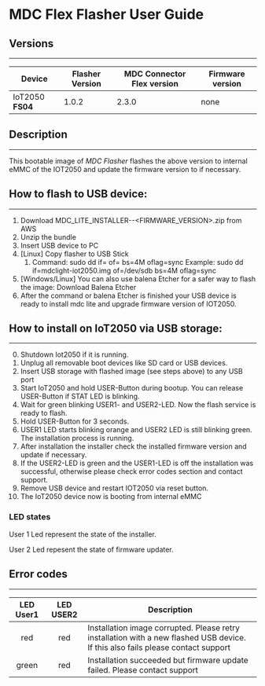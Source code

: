 # MDC Flex Flasher User Guide

## Versions

---

| Device           | Flasher Version | MDC Connector Flex version | Firmware version |
| ---------------- | --------------- | -------------------------- | ---------------- |
| IoT2050 **FS04** | 1.0.2           | 2.3.0                      | none             |

## Description

---

This bootable image of _MDC Flasher_ flashes the above version to internal eMMC of the IOT2050 and update the firmware version to if necessary.

## How to flash to USB device:

---

1. Download MDC_LITE_INSTALLER-<MDCVERSION>-<FIRMWARE_VERSION>.zip from AWS
2. Unzip the bundle
3. Insert USB device to PC
4. [Linux] Copy flasher to USB Stick
   1. Command: sudo dd if=<path to image> of=<your device> bs=4M oflag=sync
      Example: sudo dd if=mdclight-iot2050.img of=/dev/sdb bs=4M oflag=sync
5. [Windows/Linux] You can also use balena Etcher for a safer way to flash the image: Download Balena Etcher
6. After the command or balena Etcher is finished your USB device is ready to install mdc lite and upgrade firmware version of IOT2050.

## How to install on IoT2050 via USB storage:

---

0. Shutdown Iot2050 if it is running.
1. Unplug all removable boot devices like SD card or USB devices.
2. Insert USB storage with flashed image (see steps above) to any USB port
3. Start IoT2050 and hold USER-Button during bootup. You can release USER-Button if STAT LED is blinking.
4. Wait for green blinking USER1- and USER2-LED. Now the flash service is ready to flash.
5. Hold USER-Button for 3 seconds.
6. USER1 LED starts blinking orange and USER2 LED is still blinking green. The installation process is running.
7. After installation the installer check the installed firmware version and update if necessary.
8. If the USER2-LED is green and the USER1-LED is off the installation was successful, otherwise please check error codes section and contact support.
9. Remove USB device and restart IOT2050 via reset button.
10. The IoT2050 device now is booting from internal eMMC

### LED states

User 1 Led represent the state of the installer.

User 2 Led repesent the state of firmware updater.

## Error codes

---

| LED User1 | LED USER2 | Description                                                                                                                      |
| :-------: | :-------: | -------------------------------------------------------------------------------------------------------------------------------- |
|    red    |    red    | Installation image corrupted. Please retry installation with a new flashed USB device. If this also fails please contact support |
|   green   |    red    | Installation succeeded but firmware update failed. Please contact support                                                        |
